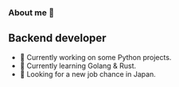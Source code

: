### About me 👋

## Backend developer

- 🤔 Currently working on some Python projects.
- 🌱 Currently learning Golang & Rust.
- 🔭 Looking for a new job chance in Japan.

<!--
**acethical/acethical** is a ✨ _special_ ✨ repository because its `README.md` (this file) appears on your GitHub profile.

Here are some ideas to get you started:

- 🔭 I’m currently working on ...
- 🌱 I’m currently learning ...
- 👯 I’m looking to collaborate on ...
- 🤔 I’m looking for help with ...
- 💬 Ask me about ...
- 📫 How to reach me: ...
- 😄 Pronouns: ...
- ⚡ Fun fact: ...
-->
